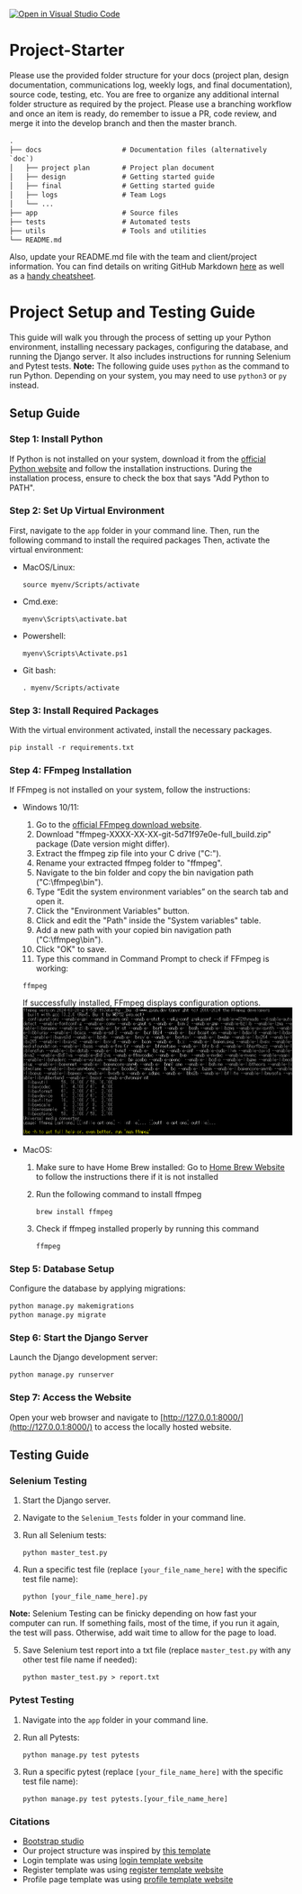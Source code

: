 [![Open in Visual Studio Code](https://classroom.github.com/assets/open-in-vscode-718a45dd9cf7e7f842a935f5ebbe5719a5e09af4491e668f4dbf3b35d5cca122.svg)](https://classroom.github.com/online_ide?assignment_repo_id=12113061&assignment_repo_type=AssignmentRepo)

# Project-Starter

Please use the provided folder structure for your docs (project plan, design documentation, communications log, weekly logs, and final documentation), source code, testing, etc. You are free to organize any additional internal folder structure as required by the project. Please use a branching workflow and once an item is ready, do remember to issue a PR, code review, and merge it into the develop branch and then the master branch.

```
.
├── docs                    # Documentation files (alternatively `doc`)
│   ├── project plan        # Project plan document
│   ├── design              # Getting started guide
│   ├── final               # Getting started guide
│   ├── logs                # Team Logs
│   └── ...
├── app                     # Source files
├── tests                   # Automated tests
├── utils                   # Tools and utilities
└── README.md
```

Also, update your README.md file with the team and client/project information. You can find details on writing GitHub Markdown [here](https://docs.github.com/en/get-started/writing-on-github/getting-started-with-writing-and-formatting-on-github/basic-writing-and-formatting-syntax) as well as a [handy cheatsheet](https://enterprise.github.com/downloads/en/markdown-cheatsheet.pdf).

# Project Setup and Testing Guide

This guide will walk you through the process of setting up your Python environment, installing necessary packages, configuring the database, and running the Django server. It also includes instructions for running Selenium and Pytest tests.
**Note:** The following guide uses `python` as the command to run Python. Depending on your system, you may need to use `python3` or `py` instead.

## Setup Guide

### Step 1: Install Python

If Python is not installed on your system, download it from the [official Python website](https://www.python.org/downloads/) and follow the installation instructions. During the installation process, ensure to check the box that says "Add Python to PATH".

### Step 2: Set Up Virtual Environment

First, navigate to the `app` folder in your command line. Then, run the following command to install the required packages
Then, activate the virtual environment:

- MacOS/Linux:

  ```console
  source myenv/Scripts/activate
  ```
- Cmd.exe:

  ```console
  myenv\Scripts\activate.bat
  ```
- Powershell:

  ```console
  myenv\Scripts\Activate.ps1
  ```
- Git bash:

  ```console
  . myenv/Scripts/activate
  ```

### Step 3: Install Required Packages

With the virtual environment activated, install the necessary packages.

```console
pip install -r requirements.txt
```

### Step 4: FFmpeg Installation

If FFmpeg is not installed on your system, follow the instructions:

   - Windows 10/11:

      1. Go to the [official FFmpeg download website](https://www.gyan.dev/ffmpeg/builds/ffmpeg-git-github).
      2. Download "ffmpeg-XXXX-XX-XX-git-5d71f97e0e-full_build.zip" package (Date version might differ).
      3. Extract the ffmpeg zip file into your C drive ("C:\").
      4. Rename your extracted ffmpeg folder to "ffmpeg".
      5. Navigate to the bin folder and copy the bin navigation path ("C:\ffmpeg\bin").
      6. Type “Edit the system environment variables” on the search tab and open it.
      7. Click the "Environment Variables" button.
      8. Click and edit the "Path" inside the "System variables" table.
      9. Add a new path with your copied bin navigation path ("C:\ffmpeg\bin").
      10. Click "OK" to save.
      11. Type this command in Command Prompt to check if FFmpeg is working:

      ```console
      ffmpeg
      ```

      If successfully installed, FFmpeg displays configuration options.
      ![FFmpeg successful](docs/weekly%20logs/images/Adrian_images/ReadMe_images/ffmpeg.png)

   - MacOS:

      1. Make sure to have Home Brew installed:
         Go to [Home Brew Website](https://brew.sh/) to follow the instructions there if it is not installed
      2. Run the following command to install ffmpeg

         ```console
         brew install ffmpeg
         ```

      3. Check if ffmpeg installed properly by running this command

         ```console
         ffmpeg
         ```

### Step 5: Database Setup

Configure the database by applying migrations:

```console
python manage.py makemigrations
python manage.py migrate
```

### Step 6: Start the Django Server

Launch the Django development server:

```console
python manage.py runserver
```

### Step 7: Access the Website

Open your web browser and navigate to [http://127.0.0.1:8000/](http://127.0.0.1:8000/) to access the locally hosted website.

## Testing Guide

### Selenium Testing

1. Start the Django server.
2. Navigate to the `Selenium_Tests` folder in your command line.
3. Run all Selenium tests:

   ```console
   python master_test.py
   ```
4. Run a specific test file (replace `[your_file_name_here]` with the specific test file name):

   ```console
   python [your_file_name_here].py
   ```

**Note:** Selenium Testing can be finicky depending on how fast your computer can run. If something fails, most of the time, if you run it again, the test will pass. Otherwise, add wait time to allow for the page to load.

5. Save Selenium test report into a txt file (replace `master_test.py` with any other test file name if needed):

   ```console
   python master_test.py > report.txt
   ```

### Pytest Testing

1. Navigate into the `app` folder in your command line.
2. Run all Pytests:

   ```console
   python manage.py test pytests
   ```
3. Run a specific pytest (replace `[your_file_name_here]` with the specific test file name):

   ```console
   python manage.py test pytests.[your_file_name_here]
   ```

### Citations

- [Bootstrap studio](https://bootstrapstudio.io/)
- Our project structure was inspired by [this template](https://github.com/bunnythecompiler/video_app/tree/master)
- Login template was using [login template website](https://freefrontend.com/bootstrap-login-forms/)
- Register template was using [register template website](https://colorlib.com/wp/free-bootstrap-registration-forms/)
- Profile page template was using [profile template website](https://www.sliderrevolution.com/resources/bootstrap-profile/)
